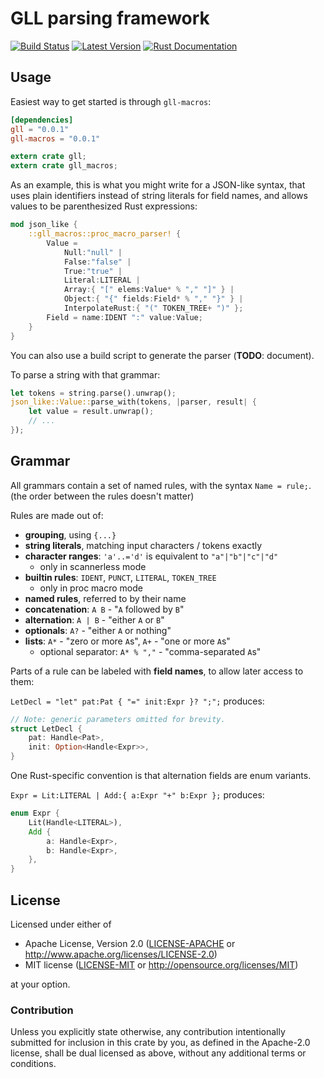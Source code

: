 # GLL parsing framework

[![Build Status](https://travis-ci.com/lykenware/gll.svg?branch=master)](https://travis-ci.com/lykenware/gll)
[![Latest Version](https://img.shields.io/crates/v/gll.svg)](https://crates.io/crates/gll)
[![Rust Documentation](https://img.shields.io/badge/api-rustdoc-blue.svg)](https://docs.rs/gll)

## Usage

Easiest way to get started is through `gll-macros`:
```toml
[dependencies]
gll = "0.0.1"
gll-macros = "0.0.1"
```
```rust
extern crate gll;
extern crate gll_macros;
```

As an example, this is what you might write for a JSON-like syntax,
that uses plain identifiers instead of string literals for field names,
and allows values to be parenthesized Rust expressions:
```rust
mod json_like {
    ::gll_macros::proc_macro_parser! {
        Value =
            Null:"null" |
            False:"false" |
            True:"true" |
            Literal:LITERAL |
            Array:{ "[" elems:Value* % "," "]" } |
            Object:{ "{" fields:Field* % "," "}" } |
            InterpolateRust:{ "(" TOKEN_TREE+ ")" };
        Field = name:IDENT ":" value:Value;
    }
}
```
You can also use a build script to generate the parser (**TODO**: document).

To parse a string with that grammar:
```rust
let tokens = string.parse().unwrap();
json_like::Value::parse_with(tokens, |parser, result| {
    let value = result.unwrap();
    // ...
});
```

## Grammar

All grammars contain a set of named rules, with the syntax `Name = rule;`.
(the order between the rules doesn't matter)

Rules are made out of:
* **grouping**, using `{...}`
* **string literals**, matching input characters / tokens exactly
* **character ranges**: `'a'..='d'` is equivalent to `"a"|"b"|"c"|"d"`
  * only in scannerless mode
* **builtin rules**: `IDENT`, `PUNCT`, `LITERAL`, `TOKEN_TREE`
  * only in proc macro mode
* **named rules**, referred to by their name
* **concatenation**: `A B` - "`A` followed by `B`"
* **alternation**: `A | B` - "either `A` or `B`"
* **optionals**: `A?` - "either `A` or nothing"
* **lists**: `A*` - "zero or more `A`s", `A+` - "one or more `A`s"
  * optional separator: `A* % ","` - "comma-separated `A`s"

Parts of a rule can be labeled with **field names**, to allow later access to them:

`LetDecl = "let" pat:Pat { "=" init:Expr }? ";";` produces:
```rust
// Note: generic parameters omitted for brevity.
struct LetDecl {
    pat: Handle<Pat>,
    init: Option<Handle<Expr>>,
}
```
One Rust-specific convention is that alternation fields are enum variants.

`Expr = Lit:LITERAL | Add:{ a:Expr "+" b:Expr };` produces:
```rust
enum Expr {
    Lit(Handle<LITERAL>),
    Add {
        a: Handle<Expr>,
        b: Handle<Expr>,
    },
}
```

## License

Licensed under either of

 * Apache License, Version 2.0 ([LICENSE-APACHE](LICENSE-APACHE) or http://www.apache.org/licenses/LICENSE-2.0)
 * MIT license ([LICENSE-MIT](LICENSE-MIT) or http://opensource.org/licenses/MIT)

at your option.

### Contribution

Unless you explicitly state otherwise, any contribution intentionally submitted
for inclusion in this crate by you, as defined in the Apache-2.0 license, shall
be dual licensed as above, without any additional terms or conditions.

